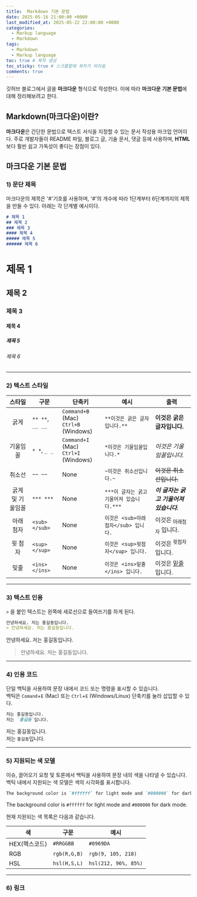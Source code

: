 ```yaml
---
title:  Markdown 기본 문법
date: 2025-05-16 21:00:00 +0000
last_modified_at: 2025-05-22 22:00:00 +0000
categories: 
  - Markup language
  - Markdown
tags:
  - Markdown
  - Markup language
toc: true # 목차 생성
toc_sticky: true # 스크롤할때 목차가 따라옴
comments: true
---
```

깃허브 블로그에서 글을 **마크다운** 형식으로 작성한다.
이에 따라 **마크다운 기본 문법**에 대해 정리해보려고 한다.

## **Markdown(마크다운)이란?**

**마크다운**은 간단한 문법으로 텍스트 서식을 지정할 수 있는 문서 작성용 마크업 언어이다.
주로 개발자들이 README 파일, 블로그 글, 기술 문서, 댓글 등에 사용하며, **HTML**보다 훨씬 쉽고 가독성이 좋다는 장점이 있다.


## **마크다운 기본 문법**
### 1) 문단 제목
마크다운의 제목은 '#'기호를 사용하며, '#'의 개수에 따라 1단계부터 6단계까지의 제목을 만들 수 있다.
아래는 각 단계별 예시이다.


```markdown 
# 제목 1 
## 제목 2 
### 제목 3 
#### 제목 4 
##### 제목 5 
###### 제목 6 
```
# 제목 1 
## 제목 2 
### 제목 3 
#### 제목 4 
##### 제목 5 
###### 제목 6 

---
### 2) 텍스트 스타일

| 스타일      | 구문                            | 단축키                                  | 예시                        | 출력                   |
|:-------------:|---------------------------------|------------------------------------------|-----------------------------|------------------------|
|   굵게     | `** **`, `__ __`       | `Command+B` (Mac)<br>`Ctrl+B` (Windows) | `**이것은 굵은 글자입니다.**`     | **이것은 굵은 글자입니다.** |
| 기울임꼴    | `* *`, `_ _`           | `Command+I` (Mac)<br>`Ctrl+I` (Windows) | `*이것은 기울임꼴입니다.*`      | *이것은 기울임꼴입니다.*  |
|취소선       | `~~ ~~`                | None                                    | 	`~이것은 취소선입니다.~` | ~~이것은 취소선입니다.~~ | 
| 굵게 및 기울임꼴 | `*** ***`       | None                                    | `***이 글자는 굵고 기울어져 있습니다.***` | ***이 글자는 굵고 기울어져 있습니다.*** |
|아래 첨자    | `<sub> </sub>`         | None                                    | `이것은 <sub>아래 첨자</sub> 입니다.` | 이것은 <sub>아래첨자</sub> 입니다. | 
|윗 첨자     | `<sup> </sup>`         | None                                    | `이것은 <sup>윗첨자</sup> 입니다.` | 이것은 <sup>윗첨자</sup> 입니다. |
|밎줄        | `<ins> </ins>`         | None                                    | `이것은 <ins>밑줄</ins> 입니다.` | 이것은 <ins>밑줄</ins> 입니다. |

---
### 3) 텍스트 인용
`>` 을 붙인 텍스트는 왼쪽에 세로선으로 들여쓰기를 하게 된다.
```markdown 
안녕하세요. 저는 홍길동입니다.
> 안녕하세요. 저는 홍길동입니다. 
```
안녕하세요. 저는 홍길동입니다.
> 안녕하세요. 저는 홍길동입니다. 

----
### 4) 인용 코드
단일 백틱을 사용하여 문장 내에서 코드 또는 명령을 표시할 수 있습니다.\
백틱은 `Comand`+`E` (Mac) 또는 `Ctrl`+`E` (Windows/Linux) 단축키를 눌러 삽입할 수 있다.
```markdown 
저는 홍길동입니다.
저는 `홍길동`입니다. 
```
저는 홍길동입니다.\
저는 `홍길동`입니다. 

---
### 5) 지원되는 색 모델
이슈, 끌어오기 요청 및 토론에서 백틱을 사용하여 문장 내의 색을 나타낼 수 있습니다. 백틱 내에서 지원되는 색 모델은 색의 시각화를 표시합니다.
```markdown 
The background color is `#ffffff` for light mode and `#000000` for dark mode.
```
The background color is `#ffffff` for light mode and `#000000` for dark mode.

현재 지원되는 색 목록은 다음과 같습니다.

|           색|         구문|         예시|
|------------|------------|------------|
|HEX(헥스코드)|`#RRGGBB`|`#0969DA`|
|RGB|`rgb(R,G,B)`|`rgb(9, 105, 218)`|
|HSL|`hsl(H,S,L)`|`hsl(212, 96%, 85%)`|

---
### 6) 링크
